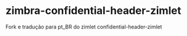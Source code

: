# zimbra-confidential-header-zimlet
Fork e tradução para pt_BR do zimlet confidential-header-zimlet
